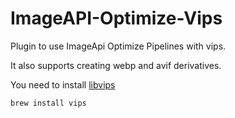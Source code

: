# ImageAPI-Optimize-Vips

Plugin to use ImageApi Optimize Pipelines with vips.

It also supports creating webp and avif derivatives.

You need to install [libvips](https://github.com/libvips/libvips)

```bash
brew install vips
```
